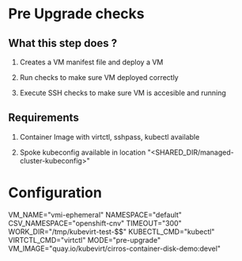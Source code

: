 # Pre Upgrade checks

## What this step does ?

1. Creates a VM manifest file and deploy a VM 

2. Run checks to make sure VM deployed correctly

3. Execute SSH checks to make sure VM is accesible and running



## Requirements

1. Container Image with virtctl, sshpass, kubectl available

2. Spoke kubeconfig available in location "<SHARED_DIR/managed-cluster-kubeconfig>"

# Configuration
VM_NAME="vmi-ephemeral"
NAMESPACE="default"
CSV_NAMESPACE="openshift-cnv"
TIMEOUT="300"
WORK_DIR="/tmp/kubevirt-test-$$"
KUBECTL_CMD="kubectl"
VIRTCTL_CMD="virtctl"
MODE="pre-upgrade"
VM_IMAGE="quay.io/kubevirt/cirros-container-disk-demo:devel"
